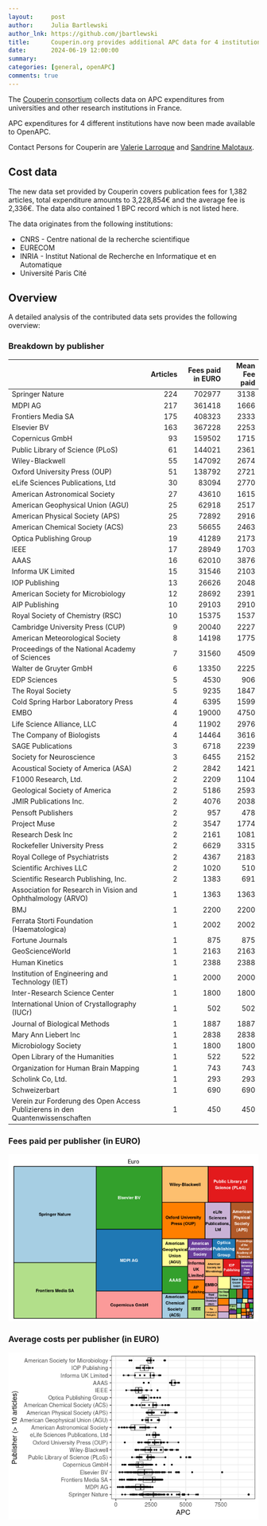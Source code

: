 ```yaml
---
layout:     post
author:     Julia Bartlewski
author_lnk: https://github.com/jbartlewski
title:      Couperin.org provides additional APC data for 4 institutions
date:       2024-06-19 12:00:00
summary:    
categories: [general, openAPC]
comments: true
---
```





The [Couperin consortium](https://couperin.org) collects data on APC expenditures from universities and other research institutions in France. 

APC expenditures for 4 different institutions have now been made available to OpenAPC.

Contact Persons for Couperin are [Valerie Larroque](mailto:valerie.larroque@couperin.org) and [Sandrine Malotaux](mailto:sandrine.malotaux@inp-toulouse.fr).

## Cost data



The new data set provided by Couperin covers publication fees for 1,382 articles, total expenditure amounts to 3,228,854€ and the average fee is 2,336€. The data also contained 1 BPC record which is not listed here.

The data originates from the following institutions:

- CNRS - Centre national de la recherche scientifique
- EURECOM
- INRIA - Institut National de Recherche en Informatique et en Automatique
- Université Paris Cité



## Overview

A detailed analysis of the contributed data sets provides the following overview:

### Breakdown by publisher



|                                                                               | Articles| Fees paid in EURO| Mean Fee paid|
|:------------------------------------------------------------------------------|--------:|-----------------:|-------------:|
|Springer Nature                                                                |      224|            702977|          3138|
|MDPI AG                                                                        |      217|            361418|          1666|
|Frontiers Media SA                                                             |      175|            408323|          2333|
|Elsevier BV                                                                    |      163|            367228|          2253|
|Copernicus GmbH                                                                |       93|            159502|          1715|
|Public Library of Science (PLoS)                                               |       61|            144021|          2361|
|Wiley-Blackwell                                                                |       55|            147092|          2674|
|Oxford University Press (OUP)                                                  |       51|            138792|          2721|
|eLife Sciences Publications, Ltd                                               |       30|             83094|          2770|
|American Astronomical Society                                                  |       27|             43610|          1615|
|American Geophysical Union (AGU)                                               |       25|             62918|          2517|
|American Physical Society (APS)                                                |       25|             72892|          2916|
|American Chemical Society (ACS)                                                |       23|             56655|          2463|
|Optica Publishing Group                                                        |       19|             41289|          2173|
|IEEE                                                                           |       17|             28949|          1703|
|AAAS                                                                           |       16|             62010|          3876|
|Informa UK Limited                                                             |       15|             31546|          2103|
|IOP Publishing                                                                 |       13|             26626|          2048|
|American Society for Microbiology                                              |       12|             28692|          2391|
|AIP Publishing                                                                 |       10|             29103|          2910|
|Royal Society of Chemistry (RSC)                                               |       10|             15375|          1537|
|Cambridge University Press (CUP)                                               |        9|             20040|          2227|
|American Meteorological Society                                                |        8|             14198|          1775|
|Proceedings of the National Academy of Sciences                                |        7|             31560|          4509|
|Walter de Gruyter GmbH                                                         |        6|             13350|          2225|
|EDP Sciences                                                                   |        5|              4530|           906|
|The Royal Society                                                              |        5|              9235|          1847|
|Cold Spring Harbor Laboratory Press                                            |        4|              6395|          1599|
|EMBO                                                                           |        4|             19000|          4750|
|Life Science Alliance, LLC                                                     |        4|             11902|          2976|
|The Company of Biologists                                                      |        4|             14464|          3616|
|SAGE Publications                                                              |        3|              6718|          2239|
|Society for Neuroscience                                                       |        3|              6455|          2152|
|Acoustical Society of America (ASA)                                            |        2|              2842|          1421|
|F1000 Research, Ltd.                                                           |        2|              2209|          1104|
|Geological Society of America                                                  |        2|              5186|          2593|
|JMIR Publications Inc.                                                         |        2|              4076|          2038|
|Pensoft Publishers                                                             |        2|               957|           478|
|Project Muse                                                                   |        2|              3547|          1774|
|Research Desk Inc                                                              |        2|              2161|          1081|
|Rockefeller University Press                                                   |        2|              6629|          3315|
|Royal College of Psychiatrists                                                 |        2|              4367|          2183|
|Scientific Archives LLC                                                        |        2|              1020|           510|
|Scientific Research Publishing, Inc.                                           |        2|              1383|           691|
|Association for Research in Vision and Ophthalmology (ARVO)                    |        1|              1363|          1363|
|BMJ                                                                            |        1|              2200|          2200|
|Ferrata Storti Foundation (Haematologica)                                      |        1|              2002|          2002|
|Fortune Journals                                                               |        1|               875|           875|
|GeoScienceWorld                                                                |        1|              2163|          2163|
|Human Kinetics                                                                 |        1|              2388|          2388|
|Institution of Engineering and Technology (IET)                                |        1|              2000|          2000|
|Inter-Research Science Center                                                  |        1|              1800|          1800|
|International Union of Crystallography (IUCr)                                  |        1|               502|           502|
|Journal of Biological Methods                                                  |        1|              1887|          1887|
|Mary Ann Liebert Inc                                                           |        1|              2838|          2838|
|Microbiology Society                                                           |        1|              1800|          1800|
|Open Library of the Humanities                                                 |        1|               522|           522|
|Organization for Human Brain Mapping                                           |        1|               743|           743|
|Scholink Co, Ltd.                                                              |        1|               293|           293|
|Schweizerbart                                                                  |        1|               690|           690|
|Verein zur Forderung des Open Access Publizierens in den Quantenwissenschaften |        1|               450|           450|



### Fees paid per publisher (in EURO)

![plot of chunk tree_couperin_2024_06_19_full](/figure/tree_couperin_2024_06_19_full-1.png)

###  Average costs per publisher (in EURO)

![plot of chunk box_couperin_2024_06_19_publisher_full](/figure/box_couperin_2024_06_19_publisher_full-1.png)
